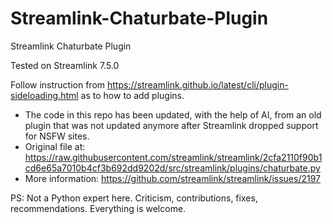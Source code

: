 # Streamlink-Chaturbate-Plugin
Streamlink Chaturbate Plugin

Tested on Streamlink 7.5.0

Follow instruction from https://streamlink.github.io/latest/cli/plugin-sideloading.html as to how to add plugins.

* The code in this repo has been updated, with the help of AI, from an old plugin that was not updated anymore after Streamlink dropped support for NSFW sites.
* Original file at: https://raw.githubusercontent.com/streamlink/streamlink/2cfa2110f90b1cd6e65a7010b4cf3b692dd9202d/src/streamlink/plugins/chaturbate.py
* More information: https://github.com/streamlink/streamlink/issues/2197

PS: Not a Python expert here. Criticism, contributions, fixes, recommendations. Everything is welcome.
